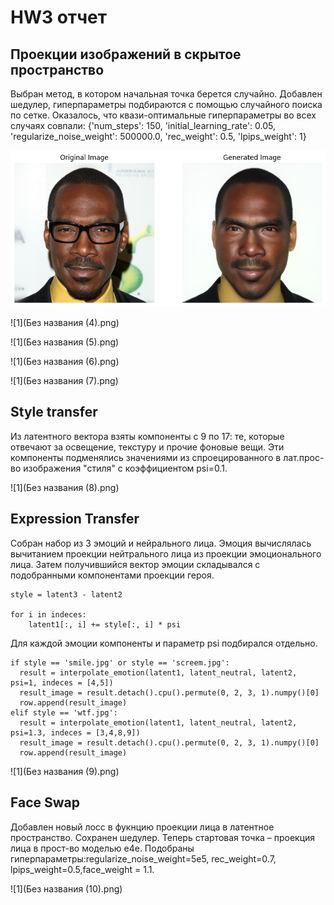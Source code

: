 # HW3 отчет

## Проекции изображений в скрытое пространство 

Выбран метод, в котором начальная точка берется случайно. Добавлен шедулер, гиперпараметры подбираются с помощью случайного поиска по сетке. 
Оказалось, что квази-оптимальные гиперпараметры во всех случаях совпали: 
{'num_steps': 150, 'initial_learning_rate': 0.05, 'regularize_noise_weight': 500000.0, 'rec_weight': 0.5, 'lpips_weight': 1}

![1](em.png)

![1](Без названия (4).png)

![1](Без названия (5).png)

![1](Без названия (6).png)

![1](Без названия (7).png)

## Style transfer

Из латентного вектора взяты компоненты с 9 по 17: те, которые отвечают за освещение, текстуру и прочие фоновые вещи. 
Эти компоненты подменялись значениями из спроецированного в лат.прос-во изображения "стиля" с коэффициентом psi=0.1. 

![1](Без названия (8).png)

## Expression Transfer

Собран набор из 3 эмоций и нейрального лица. Эмоция вычислялась вычитанием проекции нейтрального лица из проекции эмоционального лица. 
Затем получившийся вектор эмоции складывался с подобранными компонентами проекции героя. 
```
style = latent3 - latent2

for i in indeces:
    latent1[:, i] += style[:, i] * psi
```
Для каждой эмоции компоненты и параметр psi подбирался отдельно. 

```
if style == 'smile.jpg' or style == 'screem.jpg':
  result = interpolate_emotion(latent1, latent_neutral, latent2, psi=1, indeces = [4,5])
  result_image = result.detach().cpu().permute(0, 2, 3, 1).numpy()[0]
  row.append(result_image)
elif style == 'wtf.jpg':
  result = interpolate_emotion(latent1, latent_neutral, latent2, psi=1.3, indeces = [3,4,8,9])
  result_image = result.detach().cpu().permute(0, 2, 3, 1).numpy()[0]
  row.append(result_image)
```

![1](Без названия (9).png)

## Face Swap

Добавлен новый лосс в фукнцию проекции лица в латентное пространство. 
Сохранен шедулер. Теперь стартовая точка – проекция лица в прост-во моделью e4e. 
Подобраны гиперпараметры:regularize_noise_weight=5e5, rec_weight=0.7, lpips_weight=0.5,face_weight = 1.1. 

![1](Без названия (10).png)
